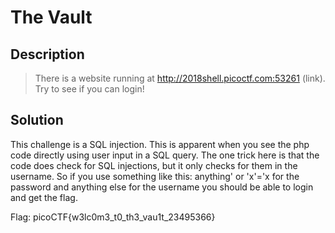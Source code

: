 # The Vault
## Description
>There is a website running at http://2018shell.picoctf.com:53261 (link). Try to see if you can login!
## Solution
This challenge is a SQL injection. This is apparent when you see the php code
directly using user input in a SQL query. The one trick here is that the code
does check for SQL injections, but it only checks for them in the username. So
if you use something like this: anything' or 'x'='x for the password and
anything else for the username you should be able to login and get the flag.

Flag: picoCTF{w3lc0m3_t0_th3_vau1t_23495366}

